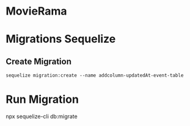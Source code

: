 # MovieRama

# Migrations Sequelize

## Create Migration

`sequelize migration:create --name addcolumn-updatedAt-event-table`

# Run Migration

npx sequelize-cli db:migrate

